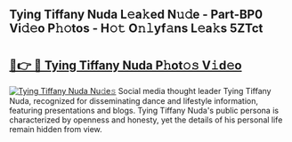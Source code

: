 ## Tying Tiffany Nuda L𝚎a𝚔ed N𝚞𝚍e - Part-BP0 Vi𝚍𝚎o P𝚑𝚘tos - H𝚘𝚝 O𝚗𝚕yf𝚊ns L𝚎a𝚔s 5ZTct

# <h2><a href="http://kfan7c.oniu.top/?m=Tying+Tiffany+Nuda">🔗👉 🔴 Tying Tiffany Nuda P𝚑ot𝚘𝚜 V𝚒d𝚎o</a></h2>

[![Tying Tiffany Nuda Nu𝚍e𝚜](https://i.imgur.com/0qMVB7G.gif)](http://kfan7c.oniu.top/?m=Tying+Tiffany+Nuda)
Social media thought leader Tying Tiffany Nuda, recognized for disseminating dance and lifestyle information, featuring presentations and blogs. Tying Tiffany Nuda's public persona is characterized by openness and honesty, yet the details of his personal life remain hidden from view.  
